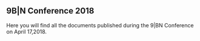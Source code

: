 ## 9B|N Conference 2018
Here you will find all the documents published during the 9|BN Conference on April 17,2018. 
